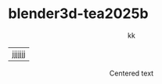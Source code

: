 # blender3d-tea2025b

<div align="center">
kk
</div>

<div align="center">
<p align="center">
<table>
  <tr>
    <td>jjjjjjj</td>
  </tr>
  </table></p>
  </div>
  
  <center>Centered text</center>
